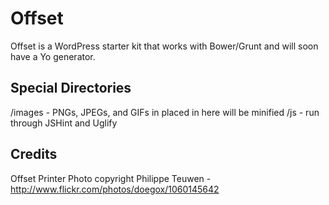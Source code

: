 # Offset

Offset is a WordPress starter kit that works with Bower/Grunt and will soon have a Yo generator.

## Special Directories

/images - PNGs, JPEGs, and GIFs in placed in here will be minified
/js - run through JSHint and Uglify

## Credits

Offset Printer Photo copyright Philippe Teuwen - http://www.flickr.com/photos/doegox/1060145642
